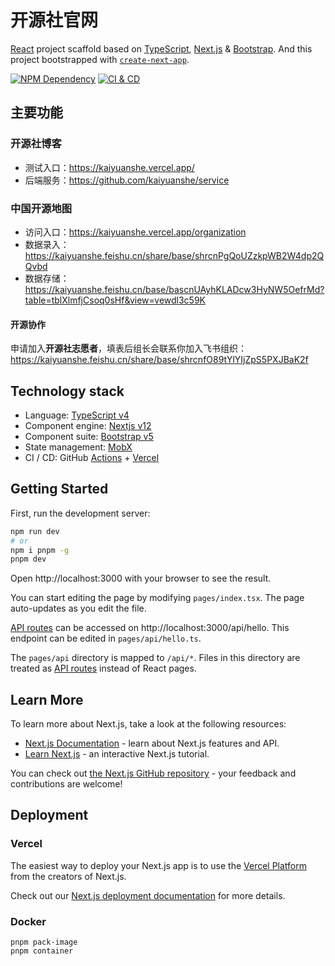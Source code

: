 # 开源社官网

[React][1] project scaffold based on [TypeScript][2], [Next.js][3] & [Bootstrap][4]. And this project bootstrapped with [`create-next-app`][5].

[![NPM Dependency](https://david-dm.org/kaiyuanshe/kaiyuanshe.github.io.svg)][6]
[![CI & CD](https://github.com/kaiyuanshe/kaiyuanshe.github.io/workflows/CI%20&%20CD/badge.svg)][7]

## 主要功能

### 开源社博客

- 测试入口：https://kaiyuanshe.vercel.app/
- 后端服务：https://github.com/kaiyuanshe/service

### 中国开源地图

- 访问入口：https://kaiyuanshe.vercel.app/organization
- 数据录入：https://kaiyuanshe.feishu.cn/share/base/shrcnPgQoUZzkpWB2W4dp2QQvbd
- 数据存储：https://kaiyuanshe.feishu.cn/base/bascnUAyhKLADcw3HyNW5OefrMd?table=tblXlmfjCsoq0sHf&view=vewdl3c59K

#### 开源协作

申请加入**开源社志愿者**，填表后组长会联系你加入飞书组织：https://kaiyuanshe.feishu.cn/share/base/shrcnfO89tYlYIjZpS5PXJBaK2f

## Technology stack

- Language: [TypeScript v4][2]
- Component engine: [Nextjs v12][3]
- Component suite: [Bootstrap v5][4]
- State management: [MobX][8]
- CI / CD: GitHub [Actions][10] + [Vercel][11]

## Getting Started

First, run the development server:

```bash
npm run dev
# or
npm i pnpm -g
pnpm dev
```

Open http://localhost:3000 with your browser to see the result.

You can start editing the page by modifying `pages/index.tsx`. The page auto-updates as you edit the file.

[API routes][12] can be accessed on http://localhost:3000/api/hello. This endpoint can be edited in `pages/api/hello.ts`.

The `pages/api` directory is mapped to `/api/*`. Files in this directory are treated as [API routes][12] instead of React pages.

## Learn More

To learn more about Next.js, take a look at the following resources:

- [Next.js Documentation][13] - learn about Next.js features and API.
- [Learn Next.js][14] - an interactive Next.js tutorial.

You can check out [the Next.js GitHub repository][15] - your feedback and contributions are welcome!

## Deployment

### Vercel

The easiest way to deploy your Next.js app is to use the [Vercel Platform][11] from the creators of Next.js.

Check out our [Next.js deployment documentation][16] for more details.

### Docker

```shell
pnpm pack-image
pnpm container
```

[1]: https://reactjs.org/
[2]: https://www.typescriptlang.org/
[3]: https://nextjs.org/
[4]: https://getbootstrap.com/
[5]: https://github.com/vercel/next.js/tree/canary/packages/create-next-app
[6]: https://david-dm.org/kaiyuanshe/kaiyuanshe.github.io
[7]: https://github.com/kaiyuanshe/kaiyuanshe.github.io/actions
[8]: https://github.com/mobxjs/mobx/tree/mobx4and5/docs
[10]: https://github.com/features/actions
[11]: https://vercel.com/new?utm_medium=default-template&filter=next.js&utm_source=create-next-app&utm_campaign=create-next-app-readme
[12]: https://nextjs.org/docs/api-routes/introduction
[13]: https://nextjs.org/docs
[14]: https://nextjs.org/learn
[15]: https://github.com/vercel/next.js/
[16]: https://nextjs.org/docs/deployment
